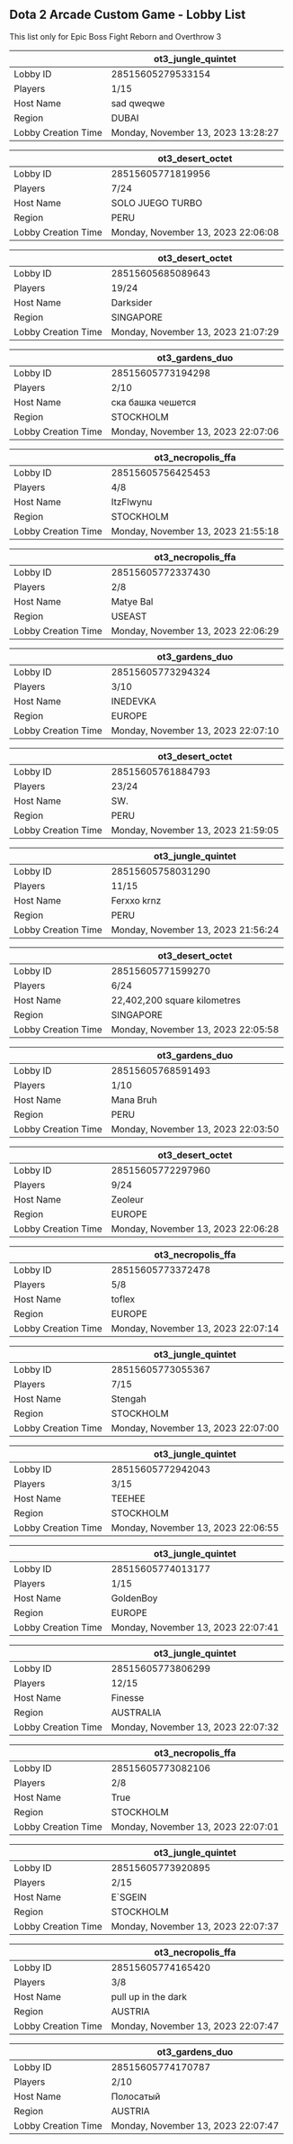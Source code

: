## Dota 2 Arcade Custom Game - Lobby List

This list only for Epic Boss Fight Reborn and Overthrow 3

|  | ot3_jungle_quintet |
| ------ | ------ |
| Lobby ID | 28515605279533154 |
| Players | 1/15 |
| Host Name | sad qweqwe |
| Region | DUBAI |
| Lobby Creation Time | Monday, November 13, 2023 13:28:27 |


|  | ot3_desert_octet |
| ------ | ------ |
| Lobby ID | 28515605771819956 |
| Players | 7/24 |
| Host Name | SOLO JUEGO TURBO |
| Region | PERU |
| Lobby Creation Time | Monday, November 13, 2023 22:06:08 |


|  | ot3_desert_octet |
| ------ | ------ |
| Lobby ID | 28515605685089643 |
| Players | 19/24 |
| Host Name | Darksider |
| Region | SINGAPORE |
| Lobby Creation Time | Monday, November 13, 2023 21:07:29 |


|  | ot3_gardens_duo |
| ------ | ------ |
| Lobby ID | 28515605773194298 |
| Players | 2/10 |
| Host Name | ска башка чешется |
| Region | STOCKHOLM |
| Lobby Creation Time | Monday, November 13, 2023 22:07:06 |


|  | ot3_necropolis_ffa |
| ------ | ------ |
| Lobby ID | 28515605756425453 |
| Players | 4/8 |
| Host Name | ItzFlwynu |
| Region | STOCKHOLM |
| Lobby Creation Time | Monday, November 13, 2023 21:55:18 |


|  | ot3_necropolis_ffa |
| ------ | ------ |
| Lobby ID | 28515605772337430 |
| Players | 2/8 |
| Host Name | Matye Bal |
| Region | USEAST |
| Lobby Creation Time | Monday, November 13, 2023 22:06:29 |


|  | ot3_gardens_duo |
| ------ | ------ |
| Lobby ID | 28515605773294324 |
| Players | 3/10 |
| Host Name | INEDEVKA |
| Region | EUROPE |
| Lobby Creation Time | Monday, November 13, 2023 22:07:10 |


|  | ot3_desert_octet |
| ------ | ------ |
| Lobby ID | 28515605761884793 |
| Players | 23/24 |
| Host Name | SW. |
| Region | PERU |
| Lobby Creation Time | Monday, November 13, 2023 21:59:05 |


|  | ot3_jungle_quintet |
| ------ | ------ |
| Lobby ID | 28515605758031290 |
| Players | 11/15 |
| Host Name | Ferxxo krnz |
| Region | PERU |
| Lobby Creation Time | Monday, November 13, 2023 21:56:24 |


|  | ot3_desert_octet |
| ------ | ------ |
| Lobby ID | 28515605771599270 |
| Players | 6/24 |
| Host Name | 22,402,200 square kilometres |
| Region | SINGAPORE |
| Lobby Creation Time | Monday, November 13, 2023 22:05:58 |


|  | ot3_gardens_duo |
| ------ | ------ |
| Lobby ID | 28515605768591493 |
| Players | 1/10 |
| Host Name | Mana Bruh |
| Region | PERU |
| Lobby Creation Time | Monday, November 13, 2023 22:03:50 |


|  | ot3_desert_octet |
| ------ | ------ |
| Lobby ID | 28515605772297960 |
| Players | 9/24 |
| Host Name | Zeoleur |
| Region | EUROPE |
| Lobby Creation Time | Monday, November 13, 2023 22:06:28 |


|  | ot3_necropolis_ffa |
| ------ | ------ |
| Lobby ID | 28515605773372478 |
| Players | 5/8 |
| Host Name | toflex |
| Region | EUROPE |
| Lobby Creation Time | Monday, November 13, 2023 22:07:14 |


|  | ot3_jungle_quintet |
| ------ | ------ |
| Lobby ID | 28515605773055367 |
| Players | 7/15 |
| Host Name | Stengah |
| Region | STOCKHOLM |
| Lobby Creation Time | Monday, November 13, 2023 22:07:00 |


|  | ot3_jungle_quintet |
| ------ | ------ |
| Lobby ID | 28515605772942043 |
| Players | 3/15 |
| Host Name | TEEHEE |
| Region | STOCKHOLM |
| Lobby Creation Time | Monday, November 13, 2023 22:06:55 |


|  | ot3_jungle_quintet |
| ------ | ------ |
| Lobby ID | 28515605774013177 |
| Players | 1/15 |
| Host Name | GoldenBoy |
| Region | EUROPE |
| Lobby Creation Time | Monday, November 13, 2023 22:07:41 |


|  | ot3_jungle_quintet |
| ------ | ------ |
| Lobby ID | 28515605773806299 |
| Players | 12/15 |
| Host Name | Finesse |
| Region | AUSTRALIA |
| Lobby Creation Time | Monday, November 13, 2023 22:07:32 |


|  | ot3_necropolis_ffa |
| ------ | ------ |
| Lobby ID | 28515605773082106 |
| Players | 2/8 |
| Host Name | True |
| Region | STOCKHOLM |
| Lobby Creation Time | Monday, November 13, 2023 22:07:01 |


|  | ot3_jungle_quintet |
| ------ | ------ |
| Lobby ID | 28515605773920895 |
| Players | 2/15 |
| Host Name | E`SGEIN |
| Region | STOCKHOLM |
| Lobby Creation Time | Monday, November 13, 2023 22:07:37 |


|  | ot3_necropolis_ffa |
| ------ | ------ |
| Lobby ID | 28515605774165420 |
| Players | 3/8 |
| Host Name | pull up in the dark |
| Region | AUSTRIA |
| Lobby Creation Time | Monday, November 13, 2023 22:07:47 |


|  | ot3_gardens_duo |
| ------ | ------ |
| Lobby ID | 28515605774170787 |
| Players | 2/10 |
| Host Name | Полосатый |
| Region | AUSTRIA |
| Lobby Creation Time | Monday, November 13, 2023 22:07:47 |


